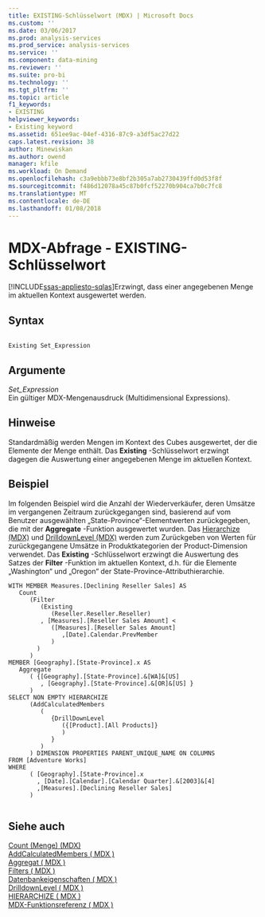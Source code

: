 ```yaml
---
title: EXISTING-Schlüsselwort (MDX) | Microsoft Docs
ms.custom: ''
ms.date: 03/06/2017
ms.prod: analysis-services
ms.prod_service: analysis-services
ms.service: ''
ms.component: data-mining
ms.reviewer: ''
ms.suite: pro-bi
ms.technology: ''
ms.tgt_pltfrm: ''
ms.topic: article
f1_keywords:
- EXISTING
helpviewer_keywords:
- Existing keyword
ms.assetid: 651ee9ac-04ef-4316-87c9-a3df5ac27d22
caps.latest.revision: 38
author: Minewiskan
ms.author: owend
manager: kfile
ms.workload: On Demand
ms.openlocfilehash: c3a9ebbb73e8bf2b305a7ab2730439ffd0d53f8f
ms.sourcegitcommit: f486d12078a45c87b0fcf52270b904ca7b0c7fc8
ms.translationtype: MT
ms.contentlocale: de-DE
ms.lasthandoff: 01/08/2018
---
```

# <a name="mdx-query---existing-keyword"></a>MDX-Abfrage - EXISTING-Schlüsselwort
[!INCLUDE[ssas-appliesto-sqlas](../../../includes/ssas-appliesto-sqlas.md)]Erzwingt, dass einer angegebenen Menge im aktuellen Kontext ausgewertet werden.  
  
## <a name="syntax"></a>Syntax  
  
```  
  
Existing Set_Expression  
```  
  
## <a name="arguments"></a>Argumente  
 *Set_Expression*  
 Ein gültiger MDX-Mengenausdruck (Multidimensional Expressions).  
  
## <a name="remarks"></a>Hinweise  
 Standardmäßig werden Mengen im Kontext des Cubes ausgewertet, der die Elemente der Menge enthält. Das **Existing** -Schlüsselwort erzwingt dagegen die Auswertung einer angegebenen Menge im aktuellen Kontext.  
  
## <a name="example"></a>Beispiel  
 Im folgenden Beispiel wird die Anzahl der Wiederverkäufer, deren Umsätze im vergangenen Zeitraum zurückgegangen sind, basierend auf vom Benutzer ausgewählten „State-Province“-Elementwerten zurückgegeben, die mit der **Aggregate** -Funktion ausgewertet wurden. Das [Hierarchize &#40;MDX&#41;](../../../mdx/hierarchize-mdx.md) und [DrilldownLevel (MDX)](../../../mdx/drilldownlevel-mdx.md) werden zum Zurückgeben von Werten für zurückgegangene Umsätze in Produktkategorien der Product-Dimension verwendet. Das **Existing** -Schlüsselwort erzwingt die Auswertung des Satzes der **Filter** -Funktion im aktuellen Kontext, d.h. für die Elemente „Washington“ und „Oregon“ der State-Province-Attributhierarchie.  
  
```  
WITH MEMBER Measures.[Declining Reseller Sales] AS  
   Count  
      (Filter  
         (Existing  
            (Reseller.Reseller.Reseller)  
         , [Measures].[Reseller Sales Amount] <   
            ([Measures].[Reseller Sales Amount]  
               ,[Date].Calendar.PrevMember  
            )  
        )  
      )  
MEMBER [Geography].[State-Province].x AS   
   Aggregate   
      ( {[Geography].[State-Province].&[WA]&[US]  
         , [Geography].[State-Province].&[OR]&[US] }   
      )  
SELECT NON EMPTY HIERARCHIZE   
      (AddCalculatedMembers   
         (   
            {DrillDownLevel  
               ({[Product].[All Products]}  
               )  
            }   
         )   
      ) DIMENSION PROPERTIES PARENT_UNIQUE_NAME ON COLUMNS   
FROM [Adventure Works]  
WHERE   
      ( [Geography].[State-Province].x  
        , [Date].[Calendar].[Calendar Quarter].&[2003]&[4]  
        ,[Measures].[Declining Reseller Sales]  
      )  
  
```  
  
## <a name="see-also"></a>Siehe auch  
 [Count &#40;Menge&#41; &#40;MDX&#41;](../../../mdx/count-set-mdx.md)   
 [AddCalculatedMembers &#40; MDX &#41;](../../../mdx/addcalculatedmembers-mdx.md)   
 [Aggregat &#40; MDX &#41;](../../../mdx/aggregate-mdx.md)   
 [Filters &#40; MDX &#41;](../../../mdx/filter-mdx.md)   
 [Datenbankeigenschaften &#40; MDX &#41;](../../../mdx/properties-mdx.md)   
 [DrilldownLevel &#40; MDX &#41;](../../../mdx/drilldownlevel-mdx.md)   
 [HIERARCHIZE &#40; MDX &#41;](../../../mdx/hierarchize-mdx.md)   
 [MDX-Funktionsreferenz &#40; MDX &#41;](../../../mdx/mdx-function-reference-mdx.md)  
  
  
